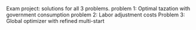 Exam project: solutions for all 3 problems.
problem 1: Optimal tazation with government consumption
problem 2: Labor adjustment costs
Problem 3: Global optimizer with refined multi-start
